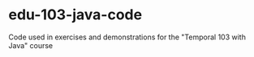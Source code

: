 # edu-103-java-code
Code used in exercises and demonstrations for the "Temporal 103 with Java" course
